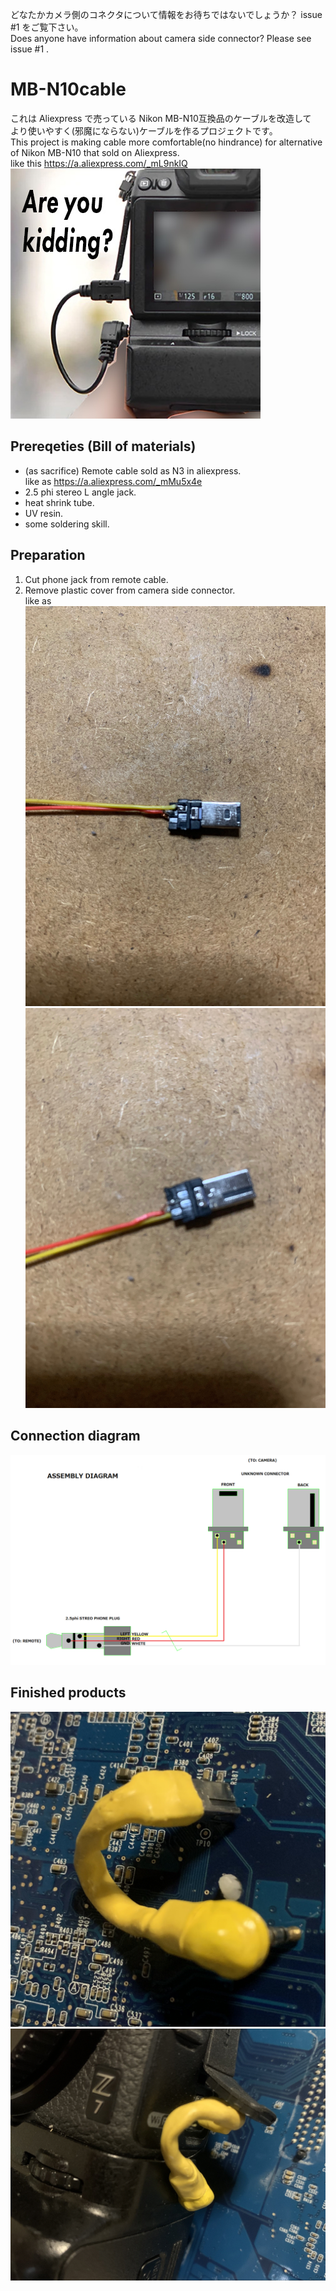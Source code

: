 どなたかカメラ側のコネクタについて情報をお待ちではないでしょうか？ issue #1 をご覧下さい。  
Does anyone have information about camera side connector? Please see issue #1 .
# MB-N10cable
これは Aliexpress で売っている Nikon MB-N10互換品のケーブルを改造して  
より使いやすく(邪魔にならない)ケーブルを作るプロジェクトです。  
This project is making cable more comfortable(no hindrance) for
alternative of Nikon MB-N10 that sold on Aliexpress.  
like this https://a.aliexpress.com/_mL9nkIQ  
![before](before.jpg)
## Prereqeties (Bill of materials)
* (as sacrifice) Remote cable sold as N3 in aliexpress.  
like as https://a.aliexpress.com/_mMu5x4e
* 2.5 phi stereo L angle jack.
* heat shrink tube.
* UV resin.
* some soldering skill.
## Preparation
1. Cut phone jack from remote cable.  
1. Remove plastic cover from camera side connector.  
like as  
![front](disassemble-front.jpg)  
![back](disassemble-back.jpg)  
## Connection diagram
![diagram](cable-assembly.jpg)
## Finished products
![cable](assembled-cable.jpg)  
![withcamera](suited4camera.jpg)
